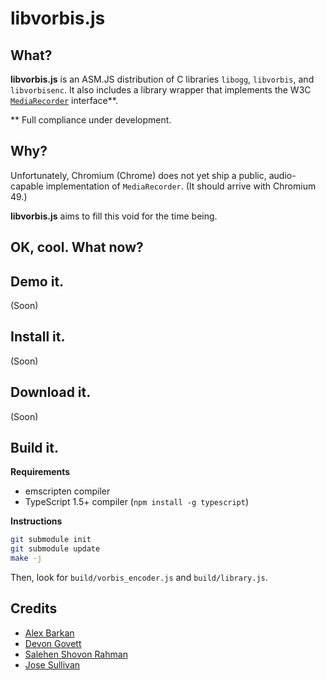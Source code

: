 # libvorbis.js

## What?

**libvorbis.js** is an ASM.JS distribution of C libraries `libogg`,
`libvorbis`, and `libvorbisenc`. It also includes a library wrapper
that implements the W3C [`MediaRecorder`](https://developer.mozilla.org/en-US/docs/Web/API/MediaRecorder)
interface**.

** Full compliance under development.

## Why?

Unfortunately, Chromium (Chrome) does not yet ship a public, audio-capable
implementation of `MediaRecorder`. (It should arrive with Chromium 49.)

**libvorbis.js** aims to fill this void for the time being.

## OK, cool. What now?

## Demo it.

(Soon)

## Install it.

(Soon)

## Download it.

(Soon)

## Build it.

**Requirements**

- emscripten compiler
- TypeScript 1.5+ compiler (`npm install -g typescript`)

**Instructions**

```bash
git submodule init
git submodule update
make -j
```

Then, look for `build/vorbis_encoder.js` and `build/library.js`.

## Credits

 - [Alex Barkan](http://hotcashew.com/2014/02/chrome-audio-api-and-ogg-vorbis/)
 - [Devon Govett](https://github.com/devongovett/ogg.js)
 - [Salehen Shovon Rahman](https://github.com/shovon/libvorbis.js)
 - [Jose Sullivan](https://github.com/itsjoesullivan/libvorbis.js)

